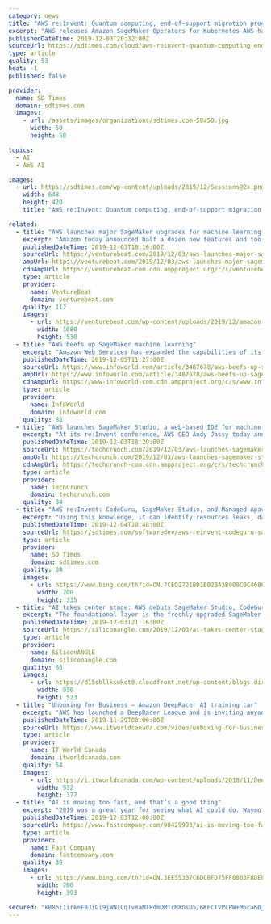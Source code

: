 ```yaml
---
category: news
title: "AWS re:Invent: Quantum computing, end-of-support migration program for Windows Server, and Amazon SageMaker Operators for Kubernetes"
excerpt: "AWS releases Amazon SageMaker Operators for Kubernetes AWS has announced the release of Amazon SageMaker Operators for Kubernetes. This new service will make it easy for data scientists to train, tune, and deploy machine learning models on Kubernetes in ..."
publishedDateTime: 2019-12-03T20:32:00Z
sourceUrl: https://sdtimes.com/cloud/aws-reinvent-quantum-computing-end-of-support-migration-program-for-windows-server-and-amazon-sagemaker-operators-for-kubernetes/
type: article
quality: 53
heat: -1
published: false

provider:
  name: SD Times
  domain: sdtimes.com
  images:
    - url: /assets/images/organizations/sdtimes.com-50x50.jpg
      width: 50
      height: 50

topics:
  - AI
  - AWS AI

images:
  - url: https://sdtimes.com/wp-content/uploads/2019/12/Sessions@2x.png
    width: 648
    height: 420
    title: "AWS re:Invent: Quantum computing, end-of-support migration program for Windows Server, and Amazon SageMaker Operators for Kubernetes"

related:
  - title: "AWS launches major SageMaker upgrades for machine learning model training and testing"
    excerpt: "Amazon today announced half a dozen new features and tools for AWS SageMaker, a toolkit for training and deploying machine learning models to help developers better manage projects, experiments, and model accuracy. AWS SageMaker Studio is a model training ..."
    publishedDateTime: 2019-12-03T18:16:00Z
    sourceUrl: https://venturebeat.com/2019/12/03/aws-launches-major-sagemaker-upgrades-for-machine-learning-model-training-and-testing/
    ampUrl: https://venturebeat.com/2019/12/03/aws-launches-major-sagemaker-upgrades-for-machine-learning-model-training-and-testing/amp/
    cdnAmpUrl: https://venturebeat-com.cdn.ampproject.org/c/s/venturebeat.com/2019/12/03/aws-launches-major-sagemaker-upgrades-for-machine-learning-model-training-and-testing/amp/
    type: article
    provider:
      name: VentureBeat
      domain: venturebeat.com
    quality: 112
    images:
      - url: https://venturebeat.com/wp-content/uploads/2019/12/amazon-sagemaker-studio.png?fit=1080%2C530&amp;strip=all
        width: 1080
        height: 530
  - title: "AWS beefs up SageMaker machine learning"
    excerpt: "Amazon Web Services has expanded the capabilities of its Amazon SageMaker machine learning toolkit to address a number of challenges that enterprises confront when trying to operationalize machine learning, from model organization, training, and ..."
    publishedDateTime: 2019-12-05T11:27:00Z
    sourceUrl: https://www.infoworld.com/article/3487678/aws-beefs-up-sagemaker-machine-learning.html
    ampUrl: https://www.infoworld.com/article/3487678/aws-beefs-up-sagemaker-machine-learning.amp.html
    cdnAmpUrl: https://www-infoworld-com.cdn.ampproject.org/c/s/www.infoworld.com/article/3487678/aws-beefs-up-sagemaker-machine-learning.amp.html
    type: article
    provider:
      name: InfoWorld
      domain: infoworld.com
    quality: 86
  - title: "AWS launches SageMaker Studio, a web-based IDE for machine learning"
    excerpt: "At its re:Invent conference, AWS CEO Andy Jassy today announced the launch of SageMaker Studio, a web-based IDE for building and training machine learning workflows. It includes everything a data scientist would need to get started, including ways to ..."
    publishedDateTime: 2019-12-03T18:20:00Z
    sourceUrl: https://techcrunch.com/2019/12/03/aws-launches-sagemaker-studio-a-web-based-ide-for-machine-learning/
    ampUrl: https://techcrunch.com/2019/12/03/aws-launches-sagemaker-studio-a-web-based-ide-for-machine-learning/amp/
    cdnAmpUrl: https://techcrunch-com.cdn.ampproject.org/c/s/techcrunch.com/2019/12/03/aws-launches-sagemaker-studio-a-web-based-ide-for-machine-learning/amp/
    type: article
    provider:
      name: TechCrunch
      domain: techcrunch.com
    quality: 84
  - title: "AWS re:Invent: CodeGuru, SageMaker Studio, and Managed Apache Cassandra"
    excerpt: "Using this knowledge, it can identify resources leaks, data race conditions between concurrent threads, and wasted CPU cycles. In addition to the several Amazon SageMaker features announced yesterday, Amazon announced SageMaker Studio, which is an IDE for machine learning. According to Amazon, SageMaker has come a long way since its launch in ..."
    publishedDateTime: 2019-12-04T20:48:00Z
    sourceUrl: https://sdtimes.com/softwaredev/aws-reinvent-codeguru-sagemaker-studio-and-managed-apache-cassandra/
    type: article
    provider:
      name: SD Times
      domain: sdtimes.com
    quality: 84
    images:
      - url: https://www.bing.com/th?id=ON.7CED2721BD1E02BA3B909C0C4686D4E0
        width: 700
        height: 335
  - title: "AI takes center stage: AWS debuts SageMaker Studio, CodeGuru, Kendra and more"
    excerpt: "The foundational layer is the freshly upgraded SageMaker developer toolkit, while the top layer includes pre-packaged AI applications such as Kendra and Amazon Fraud Detector. SageMaker gets smarter SageMaker, the provider’s managed toolkit for ..."
    publishedDateTime: 2019-12-03T21:16:00Z
    sourceUrl: https://siliconangle.com/2019/12/03/ai-takes-center-stage-aws-debuts-sagemaker-studio-codeguru-kendra/
    type: article
    provider:
      name: SiliconANGLE
      domain: siliconangle.com
    quality: 66
    images:
      - url: https://d15shllkswkct0.cloudfront.net/wp-content/blogs.dir/1/files/2019/12/ai.png
        width: 936
        height: 523
  - title: "Unboxing for Business – Amazon DeepRacer AI training car"
    excerpt: "AWS has launched a DeepRacer League and is inviting anyone to participate by attending its summits in 2019 and competing at the SpeedWay. In this video, Mike Miller, sr. manager, product management for AWS AI, unboxes the DeepRacer unit and goes through ..."
    publishedDateTime: 2019-11-29T00:00:00Z
    sourceUrl: https://www.itworldcanada.com/video/unboxing-for-business-amazon-deepracer-ai-training-car
    type: article
    provider:
      name: IT World Canada
      domain: itworldcanada.com
    quality: 54
    images:
      - url: https://i.itworldcanada.com/wp-content/uploads/2018/11/DeepRacer-thumbnail-e1543532439846.jpg
        width: 932
        height: 377
  - title: "AI is moving too fast, and that’s a good thing"
    excerpt: "2019 was a great year for seeing what AI could do. Waymo deployed self-driving taxis to actual paying customers in Arizona. Bots from OpenAI and DeepMind beat the top professionals in two major esports games. A deep-learning algorithm performed as well as doctors—and sometimes better—at spotting lung cancer tumors in medical imaging."
    publishedDateTime: 2019-12-03T12:00:00Z
    sourceUrl: https://www.fastcompany.com/90429993/ai-is-moving-too-fast-and-thats-a-good-thing
    type: article
    provider:
      name: Fast Company
      domain: fastcompany.com
    quality: 39
    images:
      - url: https://www.bing.com/th?id=ON.3EE553B7C6DC8FD75FF0803F8DEEEA7D
        width: 700
        height: 393

secured: "kB8oi1irkoFBJiGi9jWNTCqTvRaMTPdmDMTcMXOsU5/6KFCTVPLPW+M6ca60jevF5bkQHZgSXY/43skouRJM9M8V2ABZ0o6Z1JXNuXnQhR87fS6Tc1t6khdl6ky6tt/ERycn3ropdqz0Eq39pA1FEgbCEvZ157lhudgfxiesulRHD5f5y0DbiTecOoFeIfsYSrsweoVPsk08sdLXyjCsPJyRXpfeCmLzMfNdFn1vCTbP161StKMfH/nBbhpUtBqxKszzLlFuHtt2actkjvc/yA==;gWq1pNMAnmLLj0qqXme9Iw=="
---
```



